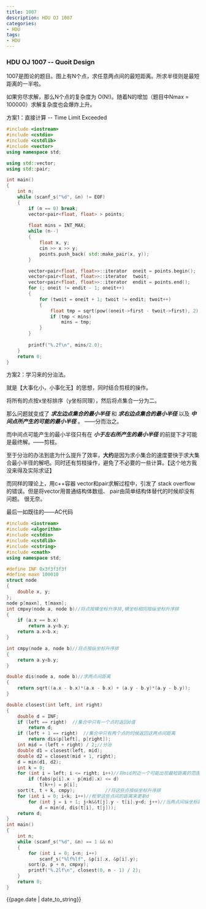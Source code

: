 ```yaml
---
title: 1007
description: HDU OJ 1007
categories:
- HDU
tags:
- HDU
---
```


### HDU OJ 1007 -- Quoit Design

1007是图论的题目。图上有N个点，求任意两点间的最短距离。所求半径则是最短距离的一半啦。

如果穷尽求解，那么N个点的复杂度为 O(N!)。随着N的增加（题目中Nmax = 100000）求解复杂度也会爆炸上升。

方案1：直接计算 -- Time Limit Exceeded

```c++
#include <iostream>
#include <cstdio>
#include <cstdlib>
#include <vector>
using namespace std;

using std::vector;
using std::pair;

int main()
{
	int n;
	while (scanf_s("%d", &n) != EOF)
	{
		if (n == 0) break;
		vector<pair<float, float> > points;
		
		float mins = INT_MAX;
		while (n--)
		{
			float x, y;
			cin >> x >> y;
			points.push_back( std::make_pair(x, y));
		}

		vector<pair<float, float>>::iterator  oneit = points.begin();
		vector<pair<float, float>>::iterator  twoit;
		vector<pair<float, float>>::iterator  endit = points.end();
		for (; oneit != endit - 1; oneit++)
		{
			for (twoit = oneit + 1; twoit != endit; twoit++)
			{
				float tmp = sqrt(pow((oneit->first - twoit->first), 2) + pow((oneit->second - twoit->second), 2));
				if (tmp < mins)
					mins = tmp;
			}
		}
		
		printf("%.2f\n", mins/2.0);
	}
    return 0;
}
```

方案2：学习来的分治法。

就是【大事化小，小事化无】的思想，同时结合剪枝的操作。

将所有的点按x坐标排序（y坐标同理），然后将点集合一分为二。

那么问题就变成了 _**求左边点集合的最小半径**_  和 **_求右边点集合的最小半径_** 以及 **_中间点所产生的可能的最小半径_** 。 ——分而治之。

而中间点可能产生的最小半径只有在 **_小于左右所产生的最小半径_** 的前提下才可能是最终解。——剪枝。

至于分治的办法到底为什么提升了效率，**大约**是因为求小集合的速度要快于求大集合最小半径的解吧。同时还有剪枝操作，避免了不必要的一些计算。【这个地方我没来得及实际求证】

而同样的理论上，用c++容器 vector和pair求解过程中，引发了 stack overflow的错误。但是将vector用普通结构体数组、 pair由简单结构体替代的时候却没有问题。 很无奈。

最后一如既往的——AC代码

```c++
#include <iostream>
#include <algorithm>
#include <cstdio>
#include <cstdlib>
#include <cstring>
#include <cmath>
using namespace std;

#define INF 0x3f3f3f3f
#define maxn 100010
struct node
{
	double x, y;
};
node p[maxn], t[maxn];
int cmpxy(node a, node b)//将点按横坐标升序排,横坐标相同按纵坐标升序排 
{
	if (a.x == b.x)
		return a.y<b.y;
	return a.x<b.x;
}

int cmpy(node a, node b)//将点按纵坐标升序排 
{
	return a.y<b.y;
}

double dis(node a, node b)//求两点间距离 
{
	return sqrt((a.x - b.x)*(a.x - b.x) + (a.y - b.y)*(a.y - b.y));
}

double closest(int left, int right)
{
	double d = INF;		 
	if (left == right)	//集合中只有一个点时返回d值 
		return d;
	if (left + 1 == right)	//集合中只有两个点的时候返回这两点间距离 
		return dis(p[left], p[right]);
	int mid = (left + right) / 2;//分治 
	double d1 = closest(left, mid);
	double d2 = closest(mid + 1, right);
	d = min(d1, d2);
	int k = 0;
	for (int i = left; i <= right; i++)//将mid附近一个可能出现最短距离的范围中的点拿出来另作讨论 
		if (fabs(p[i].x - p[mid].x) <= d)
			t[k++] = p[i];
	sort(t, t + k, cmpy);			//将这些点按纵坐标升序排 
	for (int i = 0; i<k; i++)//枚举这些点间的距离来更新d 
		for (int j = i + 1; j<k&&t[j].y - t[i].y<d; j++)//当两点间纵坐标距离已经超过d则可以直接进入下一次循环 
			d = min(d, dis(t[i], t[j]));
	return d;
}
int main()
{
	int n;
	while (scanf_s("%d", &n) == 1 && n)
	{
		for (int i = 0; i<n; i++)
			scanf_s("%lf%lf", &p[i].x, &p[i].y);
		sort(p, p + n, cmpxy); 
		printf("%.2lf\n", closest(0, n - 1) / 2); 
	}
	return 0;
}
```



{{page.date | date_to_string}}

